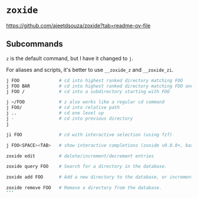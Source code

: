 # `zoxide`

<https://github.com/ajeetdsouza/zoxide?tab=readme-ov-file>

## Subcommands

`z` is the default command, but I have it changed to `j`.

For aliases and scripts, it's better to use `__zoxide_z` and `__zoxide_zi`.

``````bash
j FOO               # cd into highest ranked directory matching FOO
j FOO BAR           # cd into highest ranked directory matching FOO and BAR
j FOO /             # cd into a subdirectory starting with FOO

j ~/FOO             # z also works like a regular cd command
j FOO/              # cd into relative path
j ..                # cd one level up
j -                 # cd into previous directory
j

ji FOO              # cd with interactive selection (using fzf)

j FOO<SPACE><TAB>   # show interactive completions (zoxide v0.8.0+, bash 4.4+/fish/zsh only)

zoxide edit         # delete/increment/decrement entries

zoxide query FOO    # Search for a directory in the database.

zoxide add FOO      # Add a new directory to the database, or increment its rank.

zoxide remove FOO   # Remove a directory from the database.
```
